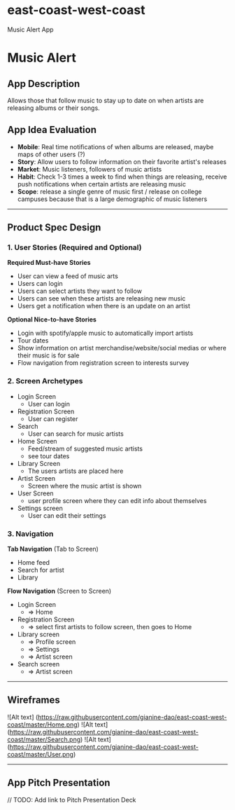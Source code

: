 # east-coast-west-coast
Music Alert App
# Music Alert 

## App Description

Allows those that follow music to stay up to date on when artists are releasing albums or their songs.

## App Idea Evaluation

- **Mobile**: Real time notifications of when albums are released, maybe maps of other users (?)
- **Story**: Allow users to follow information on their favorite artist's releases
- **Market**: Music listeners, followers of music artists
- **Habit**: Check 1-3 times a week to find when things are releasing, receive push notifications when certain artists are releasing music
- **Scope**: release a single genre of music first / release on college campuses because that is a large demographic of music listeners

---
## Product Spec Design 

### 1. User Stories (Required and Optional)

**Required Must-have Stories**

 * User can view a feed of music arts
 * Users can login
 * Users can select artists they want to follow
 * Users can see when these artists are releasing new music
 * Users get a notification when there is an update on an artist

**Optional Nice-to-have Stories**

 * Login with spotify/apple music to automatically import artists 
 * Tour dates
 * Show information on artist merchandise/website/social medias or where their music is for sale
 * Flow navigation from registration screen to interests survey

### 2. Screen Archetypes

 * Login Screen
     * User can login
 * Registration Screen
     * User can register
 * Search
     * User can search for music artists
 * Home Screen
     * Feed/stream of suggested music artists 
     * see tour dates
 * Library Screen
     * The users artists are placed here
 * Artist Screen
     * Screen where the music artist is shown
 * User Screen
     * user profile screen where they can edit info about themselves
 * Settings screen
     * User can edit their settings


### 3. Navigation

**Tab Navigation** (Tab to Screen)

 * Home feed
 * Search for artist
 * Library 

**Flow Navigation** (Screen to Screen)

 * Login Screen
     * => Home
 * Registration Screen
     * => select first artists to follow screen, then goes to Home
 * Library screen
     * => Profile screen
     * => Settings
     * => Artist screen
 * Search screen
     * => Artist screen

---

## Wireframes
![Alt text] (https://raw.githubusercontent.com/gianine-dao/east-coast-west-coast/master/Home.png)
![Alt text] (https://raw.githubusercontent.com/gianine-dao/east-coast-west-coast/master/Search.png)
![Alt text] (https://raw.githubusercontent.com/gianine-dao/east-coast-west-coast/master/User.png)

---

## App Pitch Presentation
// TODO: Add link to Pitch Presentation Deck

